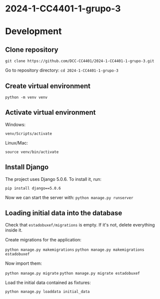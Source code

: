 # 2024-1-CC4401-1-grupo-3

# Development

## Clone repository

`git clone https://github.com/DCC-CC4401/2024-1-CC4401-1-grupo-3.git`

Go to repository directory: `cd 2024-1-CC4401-1-grupo-3`

## Create virtual environment

`python -m venv venv`

## Activate virtual environment

Windows:

`venv/Scripts/activate`

Linux/Mac:

`source venv/bin/activate`

## Install Django

The project uses Django 5.0.6. To install it, run:

`pip install django==5.0.6`

Now we can start the server with: `python manage.py runserver`

## Loading initial data into the database

Check that `estadobuxef/migrations` is empty. If it's not, delete everything inside it.

Create migrations for the application:

`python manage.py makemigrations`
`python manage.py makemigrations estadobuxef`

Now import them:

`python manage.py migrate`
`python manage.py migrate estadobuxef`

Load the initial data contained as fixtures:

`python manage.py loaddata initial_data`